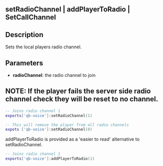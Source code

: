 ## setRadioChannel | addPlayerToRadio | SetCallChannel

## Description

Sets the local players radio channel.

## Parameters

* **radioChannel**: the radio channel to join

## NOTE: If the player fails the server side radio channel check they will be reset to no channel. 

```lua
-- Joins radio channel 1
exports['qb-voice']:setRadioChannel(1)

-- This will remove the player from all radio channels
expots ['qb-voice']:setRadioChannel(0)
```

addPlayerToRadio is provided as a 'easier to read' alternative to setRadioChannel.

```lua
-- Joins radio channel 1
exports['qb-voice']:addPlayerToRadio(1)
```